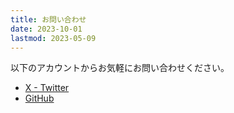```yaml
---
title: お問い合わせ
date: 2023-10-01
lastmod: 2023-05-09
---
```


以下のアカウントからお気軽にお問い合わせください。

- [X - Twitter](https://twitter.com/route360dev/)
- [GitHub](https://github.com/mayumih387/)
